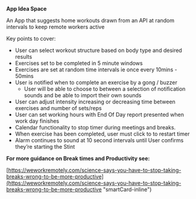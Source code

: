 **App Idea Space**

An App that suggests home workouts drawn from an API at random intervals to keep remote workers active

Key points to cover:

- User can select workout structure based on body type and desired results
- Exercises set to be completed in 5 minute windows
- Exercises are set at random time intervals ie once every 10mins - 50mins
- User is notified when to complete an exercise by a gong / buzzer
  - User will be able to choose to between a selection of notification sounds and be able to import their own sounds
- User can adjust intensity increasing or decreasing time between exercises and number of sets/reps
- User can set working hours with End Of Day report presented when work day finishes
- Calendar functionality to stop timer during meetings and breaks.
- When exercise has been completed, user must click to to restart timer
- Alarm continues to sound at 10 second intervals until User confirms they’re starting the Stint

**For more guidance on Break times and Productivity see:**

[https://weworkremotely.com/science-says-you-have-to-stop-taking-breaks-wrong-to-be-more-productive](https://weworkremotely.com/science-says-you-have-to-stop-taking-breaks-wrong-to-be-more-productive "smartCard-inline")
